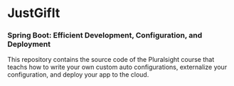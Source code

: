 # JustGifIt

### Spring Boot: Efficient Development, Configuration, and Deployment

This repository contains the source code of the Pluralsight course that teachs how to write your own custom auto configurations, externalize your configuration, and deploy your app to the cloud.

